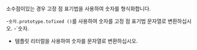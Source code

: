 소수점이있는 경우 고정 점 표기법을 사용하여 숫자를 형식화합니다.

-`숫자.prototype.tofixed ()`를 사용하여 숫자를 고정 점 표기법 문자열로 변환하십시오.
-`숫자.
- 템플릿 리터럴을 사용하여 숫자를 문자열로 변환하십시오.